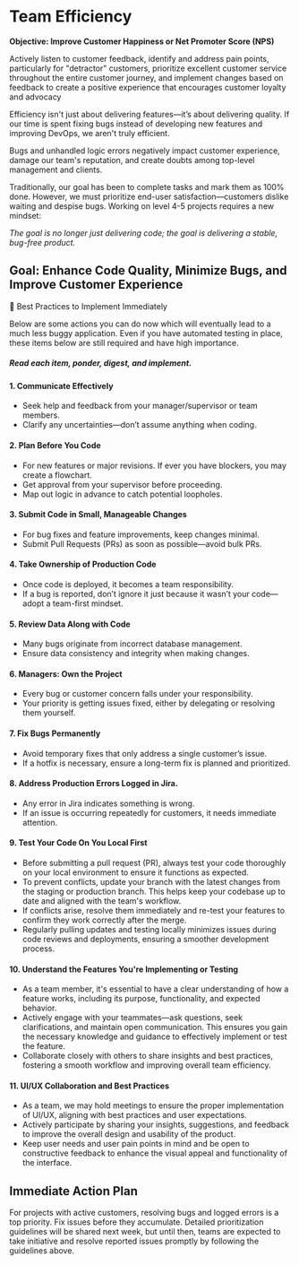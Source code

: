 # Team Efficiency

**Objective: Improve Customer Happiness or Net Promoter Score (NPS)**

Actively listen to customer feedback, identify and address pain points, particularly for "detractor" customers, prioritize excellent customer service throughout the entire customer journey, and implement changes based on feedback to create a positive experience that encourages customer loyalty and advocacy

Efficiency isn't just about delivering features—it’s about delivering quality. If our time is spent fixing bugs instead of developing new features and improving DevOps, we aren't truly efficient.

Bugs and unhandled logic errors negatively impact customer experience, damage our team's reputation, and create doubts among top-level management and clients.

Traditionally, our goal has been to complete tasks and mark them as 100% done. However, we must prioritize end-user satisfaction—customers dislike waiting and despise bugs. Working on level 4-5 projects requires a new mindset:

*The goal is no longer just delivering code; the goal is delivering a stable, bug-free product.*

## Goal: Enhance Code Quality, Minimize Bugs, and Improve Customer Experience

📌 Best Practices to Implement Immediately

Below are some actions you can do now which will eventually lead to a much less buggy application. Even if you have automated testing in place, these items below are still required and have high importance. 

##### Read each item, ponder, digest, and implement. 

#### 1. Communicate Effectively
- Seek help and feedback from your manager/supervisor or team members.
- Clarify any uncertainties—don’t assume anything when coding.

#### 2. Plan Before You Code
- For new features or major revisions. If ever you have blockers, you may create a flowchart.
- Get approval from your supervisor before proceeding.
- Map out logic in advance to catch potential loopholes.

#### 3. Submit Code in Small, Manageable Changes
- For bug fixes and feature improvements, keep changes minimal.
- Submit Pull Requests (PRs) as soon as possible—avoid bulk PRs.

#### 4. Take Ownership of Production Code
- Once code is deployed, it becomes a team responsibility.
- If a bug is reported, don’t ignore it just because it wasn’t your code—adopt a team-first mindset.

#### 5. Review Data Along with Code
- Many bugs originate from incorrect database management.
- Ensure data consistency and integrity when making changes.

#### 6. Managers: Own the Project
- Every bug or customer concern falls under your responsibility.
- Your priority is getting issues fixed, either by delegating or resolving them yourself.

#### 7. Fix Bugs Permanently
- Avoid temporary fixes that only address a single customer’s issue.
- If a hotfix is necessary, ensure a long-term fix is planned and prioritized.

#### 8. Address Production Errors Logged in Jira.
- Any error in Jira indicates something is wrong.
- If an issue is occurring repeatedly for customers, it needs immediate attention.

#### 9. Test Your Code On You Local First
- Before submitting a pull request (PR), always test your code thoroughly on your local environment to ensure it functions as expected.
- To prevent conflicts, update your branch with the latest changes from the staging or production branch. This helps keep your codebase up to date and aligned with the team's workflow.
- If conflicts arise, resolve them immediately and re-test your features to confirm they work correctly after the merge.
- Regularly pulling updates and testing locally minimizes issues during code reviews and deployments, ensuring a smoother development process.

#### 10. Understand the Features You're Implementing or Testing
- As a team member, it's essential to have a clear understanding of how a feature works, including its purpose, functionality, and expected behavior.
- Actively engage with your teammates—ask questions, seek clarifications, and maintain open communication. This ensures you gain the necessary knowledge and guidance to effectively implement or test the feature.
- Collaborate closely with others to share insights and best practices, fostering a smooth workflow and improving overall team efficiency.

#### 11. UI/UX Collaboration and Best Practices
- As a team, we may hold meetings to ensure the proper implementation of UI/UX, aligning with best practices and user expectations.
- Actively participate by sharing your insights, suggestions, and feedback to improve the overall design and usability of the product.
- Keep user needs and user pain points in mind and be open to constructive feedback to enhance the visual appeal and functionality of the interface.

## Immediate Action Plan
For projects with active customers, resolving bugs and logged errors is a top priority. Fix issues before they accumulate. Detailed prioritization guidelines will be shared next week, but until then, teams are expected to take initiative and resolve reported issues promptly by following the guidelines above.